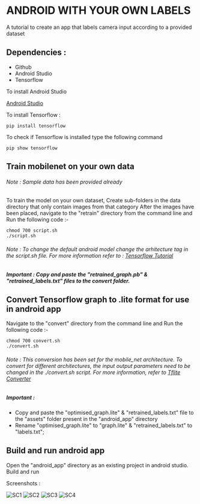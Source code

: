 # ANDROID WITH YOUR OWN LABELS

A tutorial to create an app that labels camera input according to a provided dataset

## Dependencies :
* Github
* Android Studio
* Tensorflow

To install Android Studio

[Android Studio](https://developer.android.com/studio/)


To install Tensorflow :

```
pip install tensorflow
```

To check if Tensorflow is installed type the following command

```
pip show tensorflow
```

## Train mobilenet on your own data
###### Note :  Sample data has been provided already
To train the model on your own dataset, 
Create sub-folders in the data directory that only contain images from that category
After the images have been placed, navigate to the "retrain" directory from the command line and
Run the following code :-
```
chmod 700 script.sh
./script.sh
```
###### Note :  To change the default android model change the arhitecture tag in the script.sh file. For more information refer to : [Tensorflow Tutorial](https://codelabs.developers.google.com/codelabs/tensorflow-for-poets/index.html?index=..%2F..index#3)

##### Important : Copy and paste the "retrained_graph.pb" & "retrained_labels.txt" files to the convert folder.


## Convert Tensorflow graph to .lite format for use in android app
Navigate to the "convert" directory from the command line and
Run the following code :-

```
chmod 700 convert.sh
./convert.sh
```

###### Note : This conversion has been set for the mobile_net architecture. To convert for different architectures, the input output parameters need to be changed in the ./convert.sh script. For more information, refer to [Tflite Converter](https://www.tensorflow.org/lite/convert/)

##### Important : 
* Copy and paste the "optimised_graph.lite" & "retrained_labels.txt" file to the "assets" folder present in the "android_app" directory
* Rename "optimised_graph.lite" to "graph.lite" & "retrained_labels.txt" to "labels.txt";

## Build and run android app
Open the "android_app" directory as an existing project in android studio.
Build and run

Screenshots : 

![SC1](https://github.com/eddiebarry/androidAppWithLabels/blob/master/screenshot_dent.jpeg)
![SC2](https://github.com/eddiebarry/androidAppWithLabels/blob/master/screenshot_no_damage.jpeg)
![SC3](https://github.com/eddiebarry/androidAppWithLabels/blob/master/screenshot_scratch.jpeg)
![SC4](https://github.com/eddiebarry/androidAppWithLabels/blob/master/screenshot_scratches_2.jpeg)






